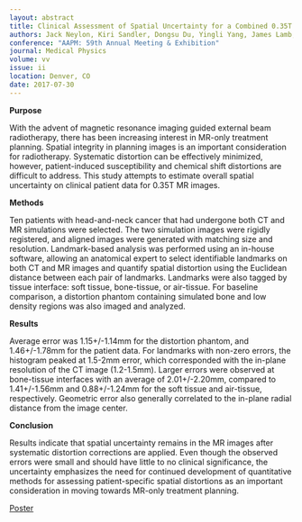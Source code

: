 ```yaml
---
layout: abstract
title: Clinical Assessment of Spatial Uncertainty for a Combined 0.35T MR and EBRT Treatment Machine
authors: Jack Neylon, Kiri Sandler, Dongsu Du, Yingli Yang, James Lamb, Ke Sheng, Daniel A. Low, and Minsong Cao
conference: "AAPM: 59th Annual Meeting & Exhibition"
journal: Medical Physics
volume: vv
issue: ii
location: Denver, CO
date: 2017-07-30
---
```

**Purpose**

With the advent of magnetic resonance imaging guided external beam radiotherapy, there has been increasing interest in MR-only treatment planning. Spatial integrity in planning images is an important consideration for radiotherapy. Systematic distortion can be effectively minimized, however, patient-induced susceptibility and chemical shift distortions are difficult to address. This study attempts to estimate overall spatial uncertainty on clinical patient data for 0.35T MR images.

**Methods**

Ten patients with head-and-neck cancer that had undergone both CT and MR simulations were selected. The two simulation images were rigidly registered, and aligned images were generated with matching size and resolution. Landmark-based analysis was performed using an in-house software, allowing an anatomical expert to select identifiable landmarks on both CT and MR images and quantify spatial distortion using the Euclidean distance between each pair of landmarks. Landmarks were also tagged by tissue interface: soft tissue, bone-tissue, or air-tissue. For baseline comparison, a distortion phantom containing simulated bone and low density regions was also imaged and analyzed.

**Results**

Average error was 1.15+/-1.14mm for the distortion phantom, and 1.46+/-1.78mm for the patient data. For landmarks with non-zero errors, the histogram peaked at 1.5-2mm error, which corresponded with the in-plane resolution of the CT image (1.2-1.5mm). Larger errors were observed at bone-tissue interfaces with an average of 2.01+/-2.20mm, compared to 1.41+/-1.56mm and 0.88+/-1.24mm for the soft tissue and air-tissue, respectively. Geometric error also generally correlated to the in-plane radial distance from the image center.

**Conclusion**

Results indicate that spatial uncertainty remains in the MR images after systematic distortion corrections are applied. Even though the observed errors were small and should have little to no clinical significance, the uncertainty emphasizes the need for continued development of quantitative methods for assessing patient-specific spatial distortions as an important consideration in moving towards MR-only treatment planning.

[Poster](/docs/AAPM2017_ePoster_JNeylon_v3.pdf)
